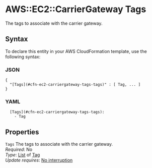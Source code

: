 # AWS::EC2::CarrierGateway Tags<a name="aws-properties-ec2-carriergateway-tags"></a>

The tags to associate with the carrier gateway\.

## Syntax<a name="aws-properties-ec2-carriergateway-tags-syntax"></a>

To declare this entity in your AWS CloudFormation template, use the following syntax:

### JSON<a name="aws-properties-ec2-carriergateway-tags-syntax.json"></a>

```
{
  "[Tags](#cfn-ec2-carriergateway-tags-tags)" : [ Tag, ... ]
}
```

### YAML<a name="aws-properties-ec2-carriergateway-tags-syntax.yaml"></a>

```
  [Tags](#cfn-ec2-carriergateway-tags-tags): 
    - Tag
```

## Properties<a name="aws-properties-ec2-carriergateway-tags-properties"></a>

`Tags`  <a name="cfn-ec2-carriergateway-tags-tags"></a>
The tags to associate with the carrier gateway\.  
*Required*: No  
*Type*: [List](#aws-properties-ec2-carriergateway-tags) of [Tag](#aws-properties-ec2-carriergateway-tags)  
*Update requires*: [No interruption](https://docs.aws.amazon.com/AWSCloudFormation/latest/UserGuide/using-cfn-updating-stacks-update-behaviors.html#update-no-interrupt)